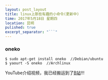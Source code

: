 ```yaml
---
layout: post_layout
title: linux上那些有趣的小命令(更新中)
time: 2017年5月18日 星期四
location: 昆明
pulished: true
excerpt_separator: "```"
---
```


### oneko

```shell
$ sudo apt-get install oneko  //Debian/ubuntu
$ yaourt -S oneko  //Archlinux
```

YouTube介绍视频，我已经搬运到了[B站]()!!!